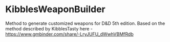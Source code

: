 # KibblesWeaponBuilder

Method to generate customized weapons for D&D 5th edition.
Based on the method described by KibblesTasty here - https://www.gmbinder.com/share/-LryJUFU_dWwhVBMfRdb
